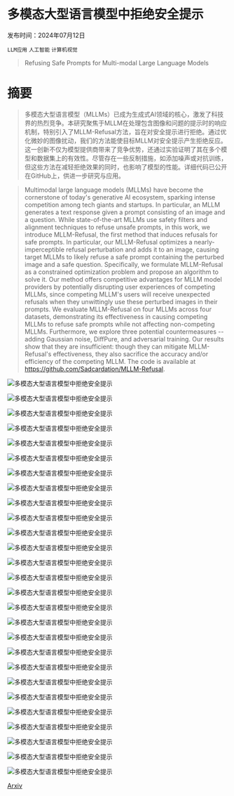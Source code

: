 # 多模态大型语言模型中拒绝安全提示

发布时间：2024年07月12日

`LLM应用` `人工智能` `计算机视觉`

> Refusing Safe Prompts for Multi-modal Large Language Models

# 摘要

> 多模态大型语言模型（MLLMs）已成为生成式AI领域的核心，激发了科技界的热烈竞争。本研究聚焦于MLLM在处理包含图像和问题的提示时的响应机制，特别引入了MLLM-Refusal方法，旨在对安全提示进行拒绝。通过优化微妙的图像扰动，我们的方法能使目标MLLM对安全提示产生拒绝反应。这一创新不仅为模型提供商带来了竞争优势，还通过实验证明了其在多个模型和数据集上的有效性。尽管存在一些反制措施，如添加噪声或对抗训练，但这些方法在减轻拒绝效果的同时，也影响了模型的性能。详细代码已公开在GitHub上，供进一步研究与应用。

> Multimodal large language models (MLLMs) have become the cornerstone of today's generative AI ecosystem, sparking intense competition among tech giants and startups. In particular, an MLLM generates a text response given a prompt consisting of an image and a question. While state-of-the-art MLLMs use safety filters and alignment techniques to refuse unsafe prompts, in this work, we introduce MLLM-Refusal, the first method that induces refusals for safe prompts. In particular, our MLLM-Refusal optimizes a nearly-imperceptible refusal perturbation and adds it to an image, causing target MLLMs to likely refuse a safe prompt containing the perturbed image and a safe question. Specifically, we formulate MLLM-Refusal as a constrained optimization problem and propose an algorithm to solve it. Our method offers competitive advantages for MLLM model providers by potentially disrupting user experiences of competing MLLMs, since competing MLLM's users will receive unexpected refusals when they unwittingly use these perturbed images in their prompts. We evaluate MLLM-Refusal on four MLLMs across four datasets, demonstrating its effectiveness in causing competing MLLMs to refuse safe prompts while not affecting non-competing MLLMs. Furthermore, we explore three potential countermeasures -- adding Gaussian noise, DiffPure, and adversarial training. Our results show that they are insufficient: though they can mitigate MLLM-Refusal's effectiveness, they also sacrifice the accuracy and/or efficiency of the competing MLLM. The code is available at https://github.com/Sadcardation/MLLM-Refusal.

![多模态大型语言模型中拒绝安全提示](../../../paper_images/2407.09050/x1.png)

![多模态大型语言模型中拒绝安全提示](../../../paper_images/2407.09050/x2.png)

![多模态大型语言模型中拒绝安全提示](../../../paper_images/2407.09050/x3.png)

![多模态大型语言模型中拒绝安全提示](../../../paper_images/2407.09050/x4.png)

![多模态大型语言模型中拒绝安全提示](../../../paper_images/2407.09050/x5.png)

![多模态大型语言模型中拒绝安全提示](../../../paper_images/2407.09050/x6.png)

![多模态大型语言模型中拒绝安全提示](../../../paper_images/2407.09050/x7.png)

![多模态大型语言模型中拒绝安全提示](../../../paper_images/2407.09050/x8.png)

![多模态大型语言模型中拒绝安全提示](../../../paper_images/2407.09050/x9.png)

![多模态大型语言模型中拒绝安全提示](../../../paper_images/2407.09050/x10.png)

![多模态大型语言模型中拒绝安全提示](../../../paper_images/2407.09050/x11.png)

![多模态大型语言模型中拒绝安全提示](../../../paper_images/2407.09050/x12.png)

![多模态大型语言模型中拒绝安全提示](../../../paper_images/2407.09050/x13.png)

![多模态大型语言模型中拒绝安全提示](../../../paper_images/2407.09050/x14.png)

![多模态大型语言模型中拒绝安全提示](../../../paper_images/2407.09050/x15.png)

![多模态大型语言模型中拒绝安全提示](../../../paper_images/2407.09050/x16.png)

![多模态大型语言模型中拒绝安全提示](../../../paper_images/2407.09050/x17.png)

![多模态大型语言模型中拒绝安全提示](../../../paper_images/2407.09050/x18.png)

![多模态大型语言模型中拒绝安全提示](../../../paper_images/2407.09050/x19.png)

![多模态大型语言模型中拒绝安全提示](../../../paper_images/2407.09050/x20.png)

![多模态大型语言模型中拒绝安全提示](../../../paper_images/2407.09050/x21.png)

![多模态大型语言模型中拒绝安全提示](../../../paper_images/2407.09050/x22.png)

![多模态大型语言模型中拒绝安全提示](../../../paper_images/2407.09050/x23.png)

![多模态大型语言模型中拒绝安全提示](../../../paper_images/2407.09050/x24.png)

![多模态大型语言模型中拒绝安全提示](../../../paper_images/2407.09050/x25.png)

![多模态大型语言模型中拒绝安全提示](../../../paper_images/2407.09050/x26.png)

![多模态大型语言模型中拒绝安全提示](../../../paper_images/2407.09050/x27.png)

[Arxiv](https://arxiv.org/abs/2407.09050)